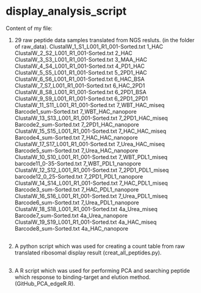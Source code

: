 # display_analysis_script
Content of my file:
1. 29 raw peptide data samples translated from NGS resluts. (in the folder of raw_data).
ClustalW_1_S1_L001_R1_001-Sorted.txt	1_HAC  
ClustalW_2_S2_L001_R1_001-Sorted.txt	2_HAC  
ClustalW_3_S3_L001_R1_001-Sorted.txt	3_MAA_HAC  
ClustalW_4_S4_L001_R1_001-Sorted.txt	4_PD1_HAC  
ClustalW_5_S5_L001_R1_001-Sorted.txt	5_2PD1_HAC  
ClustalW_6_S6_L001_R1_001-Sorted.txt	6_HAC_BSA  
ClustalW_7_S7_L001_R1_001-Sorted.txt	6_HAC_2PD1  
ClustalW_8_S8_L001_R1_001-Sorted.txt	6_2PD1_BSA  
ClustalW_9_S9_L001_R1_001-Sorted.txt	6_2PD1_2PD1  
ClustalW_11_S11_L001_R1_001-Sorted.txt	7_WBT_HAC_miseq  
Barcode1_sum-Sorted.txt	7_WBT_HAC_nanopore  
ClustalW_13_S13_L001_R1_001-Sorted.txt	7_2PD1_HAC_miseq  
Barcode2_sum-Sorted.txt	7_2PD1_HAC_nanopore  
ClustalW_15_S15_L001_R1_001-Sorted.txt	7_HAC_HAC_miseq  
Barcode4_sum-Sorted.txt	7_HAC_HAC_nanopore  
ClustalW_17_S17_L001_R1_001-Sorted.txt	7_Urea_HAC_miseq  
Barcode5_sum-Sorted.txt	7_Urea_HAC_nanopore  
ClustalW_10_S10_L001_R1_001-Sorted.txt	7_WBT_PDL1_miseq  
barcode11_0-35-Sorted.txt	7_WBT_PDL1_nanopore  
ClustalW_12_S12_L001_R1_001-Sorted.txt	7_2PD1_PDL1_miseq  
barcode12_0_25-Sorted.txt	7_2PD1_PDL1_nanopore  
ClustalW_14_S14_L001_R1_001-Sorted.txt	7_HAC_PDL1_miseq  
Barcode3_sum-Sorted.txt	7_HAC_PDL1_nanopore  
ClustalW_16_S16_L001_R1_001-Sorted.txt	7_Urea_PDL1_miseq  
Barcode6_sum-Sorted.txt	7_Urea_PDL1_nanopore  
ClustalW_18_S18_L001_R1_001-Sorted.txt	4a_Urea_miseq  
Barcode7_sum-Sorted.txt	4a_Urea_nanopore  
ClustalW_19_S19_L001_R1_001-Sorted.txt	4a_HAC_miseq  
Barcode8_sum-Sorted.txt	4a_HAC_nanopore  
##
2. A python script which was used for creating a count table from raw translated ribosomal display result (creat_all_peptides.py).
##
3. A R script which was used for performing PCA and searching peptide which response to binding-target and elution method. (GitHub_PCA_edgeR.R).
